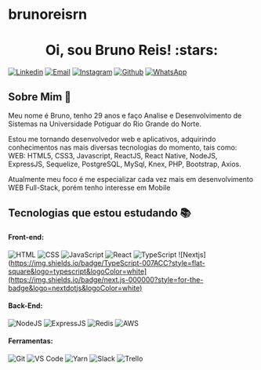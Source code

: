 # brunoreisrn
<h1 align="center">Oi, sou Bruno Reis! :stars:</h1>

[![Linkedin](https://img.shields.io/badge/LinkedIn-0077B5?style=for-the-badge&logo=linkedin&logoColor=white)](www.linkedin.com/in/brunoreisrn/)
[![Email](https://img.shields.io/badge/Gmail-D14836?style=for-the-badge&logo=gmail&logoColor=white)](mailto:jeffersonbrn@live.com)
[![Instagram](https://img.shields.io/badge/Instagram-E4405F?style=for-the-badge&logo=instagram&logoColor=white)](https://www.instagram.com/brunoreisrn/)
[![Github](https://img.shields.io/badge/GitHub-100000?style=for-the-badge&logo=github&logoColor=white)](https://github.com/jeffersonbrn)
[![WhatsApp](https://img.shields.io/badge/WhatsApp-25D366?style=for-the-badge&logo=whatsapp&logoColor=white)](https://api.whatsapp.com/send?phone=5584996333672&text=Olá,%20meu%20amigo!)

## Sobre Mim :wave:

Meu nome é Bruno, tenho 29 anos e faço Analise e Desenvolvimento de Sistemas na Universidade Potiguar do Rio Grande do Norte. 

Estou me tornando desenvolvedor web e aplicativos, adquirindo conhecimentos nas mais diversas tecnologias do momento, tais como: WEB: HTML5, CSS3, Javascript, ReactJS, React Native, NodeJS, ExpressJS, Sequelize, PostgreSQL, MySql, Knex, PHP, Bootstrap, Axios.  

Atualmente meu foco é me especializar cada vez mais em desenvolvimento WEB Full-Stack, porém tenho interesse em Mobile

## Tecnologias que estou estudando :books:

#### Front-end:

![HTML](https://img.shields.io/badge/HTML5-E34F26?style=flat-square&logo=html5&logoColor=white)
![CSS](https://img.shields.io/badge/CSS3-1572B6?style=flat-square&logo=css3&logoColor=white)
![JavaScript](https://img.shields.io/badge/JavaScript-F7DF1E?style=flat-square&logo=javascript&logoColor=black)
![React](https://img.shields.io/badge/React-20232A?style=flat-square&logo=react&logoColor=61DAFB)
![TypeScript](https://img.shields.io/badge/TypeScript-007ACC?style=flat-square&logo=typescript&logoColor=white)
![Nextjs](https://img.shields.io/badge/TypeScript-007ACC?style=flat-square&logo=typescript&logoColor=white](https://img.shields.io/badge/next.js-000000?style=for-the-badge&logo=nextdotjs&logoColor=white)

#### Back-End:

![NodeJS](https://img.shields.io/badge/Node.js-43853D?style=flat-square&logo=node.js&logoColor=white)
![ExpressJS](https://img.shields.io/badge/Express.js-404D59?style=flat-square&logo=express&logoColor=white)
![Redis](https://img.shields.io/badge/Redis-DC382D?style=flat-square&logo=redis&logoColor=ffffff)
![AWS](https://img.shields.io/badge/Amazon_AWS-232F3E?style=flat-square&logo=amazon-aws&logoColor=white)


#### Ferramentas:

![Git](https://img.shields.io/badge/Git-F05032?style=flat-square&logo=git&logoColor=white)
![VS Code](http://img.shields.io/badge/VS%20Code-007ACC?style=flat-square&logo=visual-studio-code&logoColor=ffffff)
![Yarn](https://img.shields.io/badge/Yarn-2C8EBB?style=flat-square&logo=yarn&logoColor=white)
![Slack](https://img.shields.io/badge/Slack-4A154B?style=flat-square&logo=slack&logoColor=white)
![Trello](https://img.shields.io/badge/Trello-0079BF?style=flat-square&logo=trello&logoColor=white)

